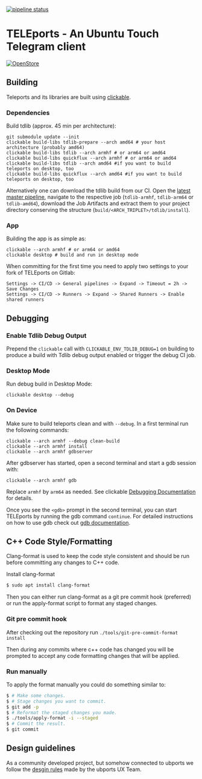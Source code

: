[![pipeline status](https://gitlab.com/ubports/apps/teleports/badges/master/pipeline.svg)](https://gitlab.com/ubports/apps/teleports/commits/master)

# TELEports - An Ubuntu Touch Telegram client

[![OpenStore](https://open-store.io/badges/en_US.png)](https://open-store.io/app/teleports.ubports)

## Building

Teleports and its libraries are built using
[clickable](https://clickable.bhdouglass.com/en/latest/).

### Dependencies

Build tdlib (approx. 45 min per architecture):

    git submodule update --init
    clickable build-libs tdlib-prepare --arch amd64 # your host architecture (probably amd64)
    clickable build-libs tdlib --arch armhf # or arm64 or amd64
    clickable build-libs quickflux --arch armhf # or arm64 or amd64
    clickable build-libs tdlib --arch amd64 #if you want to build teleports on desktop, too
    clickable build-libs quickflux --arch amd64 #if you want to build teleports on desktop, too

Alternatively one can download the tdlib build from our CI. Open the
[latest master pipeline](https://gitlab.com/ubports/apps/teleports/-/pipelines?page=1&scope=all&ref=master),
navigate to the respective job (`tdlib-armhf`, `tdlib-arm64` or `tdlib-amd64`),
download the Job Artifacts and extract them to your project directory conserving
the structure (`build/<ARCH_TRIPLET>/tdlib/install`).

### App

Building the app is as simple as:

    clickable --arch armhf # or arm64 or amd64
    clickable desktop # build and run in desktop mode

When committing for the first time you need to apply two settings to your fork
of TELEports on Gitlab:

    Settings -> CI/CD -> General pipelines -> Expand -> Timeout = 2h -> Save Changes
    Settings -> CI/CD -> Runners -> Expand -> Shared Runners -> Enable shared runners

## Debugging

### Enable Tdlib Debug Output

Prepend the `clickable` call with `CLICKABLE_ENV_TDLIB_DEBUG=1` on building to produce
a build with Tdlib debug output enabled or trigger the debug CI job.

### Desktop Mode

Run debug build in Desktop Mode:

    clickable desktop --debug

### On Device

Make sure to build teleports clean and with `--debug`. In a first terminal run
the following commands:

    clickable --arch armhf --debug clean-build
    clickable --arch armhf install
    clickable --arch armhf gdbserver

After gdbserver has started, open a second terminal and start a gdb session with:

    clickable --arch armhf gdb

Replace `armhf` by `arm64` as needed. See clickable
[Debugging Documentation](https://clickable-ut.dev/en/latest/debugging.html) for
details.

Once you see the `<gdb>` prompt in the second terminal, you can start TELEports
by running the gdb command `continue`. For detailed instructions on how to use
gdb check out
[gdb documentation](https://sourceware.org/gdb/current/onlinedocs/gdb/).  

## C++ Code Style/Formatting

Clang-format is used to keep the code style consistent and should be run before
committing any changes to C++ code.

Install clang-format

```bash
$ sudo apt install clang-format
```

Then you can either run clang-format as a git pre commit hook (preferred) or run
the apply-format script to format any staged changes.

### Git pre commit hook

After checking out the repository run `./tools/git-pre-commit-format install`

Then during any commits where c++ code has changed you will be prompted to
accept any code formatting changes that will be applied.

### Run manually

To apply the format manually you could do something similar to:

```bash
$ # Make some changes.
$ # Stage changes you want to commit.
$ git add -p
$ # Reformat the staged changes you made.
$ ./tools/apply-format -i --staged
$ # Commit the result.
$ git commit
```

## Design guidelines

As a community developed project, but somehow connected to ubports we follow the
[desgin rules](https://gitlab.com/ubports/teams/ux-des/ubuntu-touch-human-interface-guidelines---hib/wikis/home)
made by the ubports UX Team.
